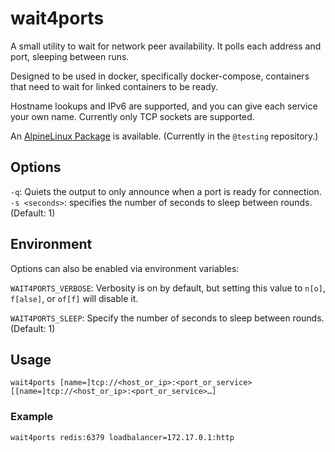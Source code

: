 # wait4ports

A small utility to wait for network peer availability. It polls each
address and port, sleeping between runs.

Designed to be used in docker, specifically docker-compose, containers that
need to wait for linked containers to be ready.

Hostname lookups and IPv6 are supported, and you can give each service your
own name. Currently only TCP sockets are supported.

An [AlpineLinux Package](https://github.com/alpinelinux/aports/blob/master/community/wait4ports/APKBUILD)
is available. (Currently in the `@testing` repository.)

## Options

`-q`: Quiets the output to only announce when a port is ready for connection.
`-s <seconds>`: specifies the number of seconds to sleep between rounds. (Default: 1)

## Environment

Options can also be enabled via environment variables:

`WAIT4PORTS_VERBOSE`: Verbosity is on by default, but setting this value to
`n[o]`, `f[alse]`, or `of[f]` will disable it.

`WAIT4PORTS_SLEEP`: Specify the number of seconds to sleep between rounds.
(Default: 1)

## Usage

```
wait4ports [name=]tcp://<host_or_ip>:<port_or_service> [[name=]tcp://<host_or_ip>:<port_or_service>…]
```

### Example

```
wait4ports redis:6379 loadbalancer=172.17.0.1:http
```
